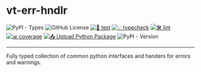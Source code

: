 # vt-err-hndlr

![PyPI - Types](https://img.shields.io/pypi/types/vt-err-hndlr)
![GitHub License](https://img.shields.io/github/license/Vaastav-Technologies/py-err-hndlr)
[![🔧 test](https://github.com/Vaastav-Technologies/py-err-hndlr/actions/workflows/test.yml/badge.svg)](https://github.com/Vaastav-Technologies/py-err-hndlr/actions/workflows/test.yml)
[![💡 typecheck](https://github.com/Vaastav-Technologies/py-err-hndlr/actions/workflows/typecheck.yml/badge.svg)](https://github.com/Vaastav-Technologies/py-err-hndlr/actions/workflows/typecheck.yml)
[![🛠️ lint](https://github.com/Vaastav-Technologies/py-err-hndlr/actions/workflows/lint.yml/badge.svg)](https://github.com/Vaastav-Technologies/py-err-hndlr/actions/workflows/lint.yml)
[![📊 coverage](https://codecov.io/gh/Vaastav-Technologies/py-err-hndlr/branch/main/graph/badge.svg)](https://codecov.io/gh/Vaastav-Technologies/py-err-hndlr)
[![📤 Upload Python Package](https://github.com/Vaastav-Technologies/py-err-hndlr/actions/workflows/python-publish.yml/badge.svg)](https://github.com/Vaastav-Technologies/py-err-hndlr/actions/workflows/python-publish.yml)
![PyPI - Version](https://img.shields.io/pypi/v/vt-err-hndlr)

---

Fully typed collection of common python interfaces and handers for errors and warnings.
